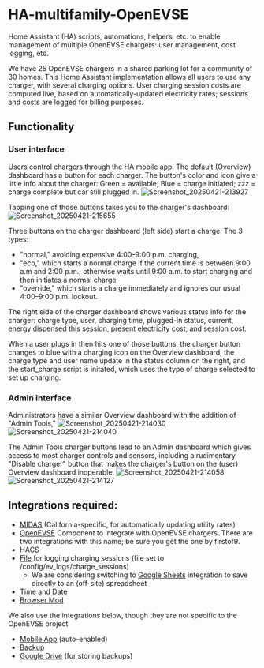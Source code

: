 # HA-multifamily-OpenEVSE
Home Assistant (HA) scripts, automations, helpers, etc. to enable management of multiple OpenEVSE chargers: user management, cost logging, etc. 

We have 25 OpenEVSE chargers in a shared parking lot for a community of 30 homes. This Home Assistant implementation allows all users to use any charger, with several charging options. User charging session costs are computed live, based on automatically-updated electricity rates; sessions and costs are logged for billing purposes.

## Functionality

### User interface
Users control chargers through the HA mobile app. The default (Overview) dashboard has a button for each charger. The button's color and icon give a little info about the charger: Green = available; Blue = charge initiated; zzz = charge complete but car still plugged in.
![Screenshot_20250421-213927](https://github.com/user-attachments/assets/6cdb4aa1-43b5-41cf-9fc4-e49926401187|width=150)

Tapping one of those buttons takes you to the charger's dashboard:
![Screenshot_20250421-215655](https://github.com/user-attachments/assets/0c17b198-1dd9-4ac5-800a-3d7a642fde3c)

Three buttons on the charger dashboard (left side) start a charge. The 3 types: 
* "normal," avoiding expensive 4:00–9:00 p.m. charging,
* "eco," which starts a normal charge if the current time is between 9:00 a.m and 2:00 p.m.; otherwise waits until 9:00 a.m. to start charging and then initiates a normal charge
* "override," which starts a charge immediately and ignores our usual 4:00–9:00 p.m. lockout.

The right side of the charger dashboard shows various status info for the charger: charge type, user, charging time, plugged-in status, current, energy dispensed this session, present electricity cost, and session cost.

When a user plugs in then hits one of those buttons, the charger button changes to blue with a charging icon on the Overview dashboard, the charge type and user name update in the status column on the right, and the start_charge script is initated, which uses the type of charge selected to set up charging.

### Admin interface
Administrators have a similar Overview dashboard with the addition of "Admin Tools," 
![Screenshot_20250421-214030](https://github.com/user-attachments/assets/fb4e73cb-6a7a-4eda-bbcb-3645a6c79b76)![Screenshot_20250421-214040](https://github.com/user-attachments/assets/483e77e1-8e90-4480-94a4-6b8a58b7d7e3)

The Admin Tools charger buttons lead to an Admin dashboard which gives access to most charger controls and sensors, including a rudimentary "Disable charger" button that makes the charger's button on the (user) Overview dashboard inoperable.
![Screenshot_20250421-214058](https://github.com/user-attachments/assets/aa5bdec9-a722-4674-a018-e77d1527f777)![Screenshot_20250421-214127](https://github.com/user-attachments/assets/f8d44614-f756-4e6a-9030-d2ea9d448376)






## Integrations required:
* [MIDAS](https://github.com/MattDahEpic/ha-midas) (California-specific, for automatically updating utility rates)
* [OpenEVSE](https://github.com/firstof9/openevse/) Component to integrate with OpenEVSE chargers. There are two integrations with this name; be sure you get the one by firstof9.
* HACS
* [File](https://www.home-assistant.io/integrations/file/) for logging charging sessions (file set to /config/ev_logs/charge_sessions)
  * We are considering switching to [Google Sheets](https://www.home-assistant.io/integrations/google_sheets/) integration to save directly to an (off-site) spreadsheet
* [Time and Date](https://www.home-assistant.io/integrations/time_date/)
* [Browser Mod](https://github.com/thomasloven/hass-browser_mod)

We also use the integrations below, though they are not specific to the OpenEVSE project
* [Mobile App](https://www.home-assistant.io/integrations/mobile_app/) (auto-enabled)
* [Backup](https://www.home-assistant.io/integrations/backup/)
* [Google Drive](https://www.home-assistant.io/integrations/google_drive/) (for storing backups)
